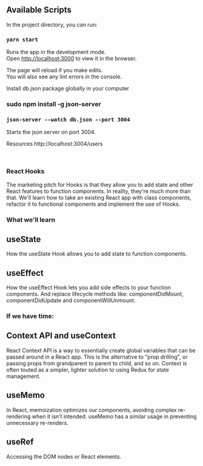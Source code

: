 
## Available Scripts

In the project directory, you can run:

### `yarn start`

Runs the app in the development mode.<br />
Open [http://localhost:3000](http://localhost:3000) to view it in the browser.

The page will reload if you make edits.<br />
You will also see any lint errors in the console.



Install db.json package globally in your computer

### sudo npm install -g json-server

### `json-server --watch db.json --port 3004`

Starts the json server on port 3004.<br />

Resources
http://localhost:3004/users

<br />

### React Hooks

The marketing pitch for Hooks is that they allow you to add state and other React features to function components. In reality, they're much more than that. We'll learn how to take an existing React app with class components, refactor it to functional components and implement the use of Hooks.

### What we'll learn

## useState
How the useState Hook allows you to add state to function components. 

## useEffect
How the useEffect Hook lets you add side effects to your function components. And replace lifecycle methods like: componentDidMount, componentDidUpdate and componentWillUnmount.



### If we have time:

## Context API and useContext
React Context API is a way to essentially create global variables that can be passed around in a React app. This is the alternative to "prop drilling", or passing props from grandparent to parent to child, and so on. Context is often touted as a simpler, lighter solution to using Redux for state management.

## useMemo
In React, memoization optimizes our components, avoiding complex re-rendering when it isn’t intended. useMemo has a similar usage in preventing unnecessary re-renders.

## useRef
Accessing the DOM nodes or React elements.